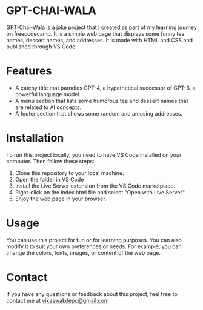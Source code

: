 # GPT-CHAI-WALA
GPT-Chai-Wala is a joke project that I created as part of my learning journey on freecodecamp.
It is a simple web page that displays some funny tea names, dessert names, and addresses.
It is made with HTML and CSS and published through VS Code.

# Features
<ul>
<li>A catchy title that parodies GPT-4,
a hypothetical successor of GPT-3, 
a powerful language model.</li>
<li>A menu section that lists some humorous tea and dessert names
that are related to AI concepts.</li>
<li>A footer section that shows some random and amusing addresses.
</li>
</ul>

# Installation
To run this project locally,
you need to have VS Code installed on your computer. 
Then follow these steps:
<ol>
<li>Clone this repository to your local machine.</li>

<li>Open the folder in VS Code</li>

<li>Install the Live Server extension from the VS Code marketplace.</li>

<li>Right-click on the index.html file and select “Open with Live Server”</li>

<li>Enjoy the web page in your browser.</li>
</ol>

# Usage

You can use this project for fun or for learning purposes. 
You can also modify it to suit your own preferences or needs.
For example, you can change the colors, fonts, images, or content of the web page.

# Contact
If you have any questions or feedback about this project,
feel free to contact me at <a href="https://youtu.be/p7YXXieghto">vikaswakdepc@gmail.com</a>



